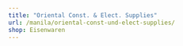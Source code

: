```yaml
---
title: "Oriental Const. & Elect. Supplies"
url: /manila/oriental-const-und-elect-supplies/
shop: Eisenwaren
---
```

